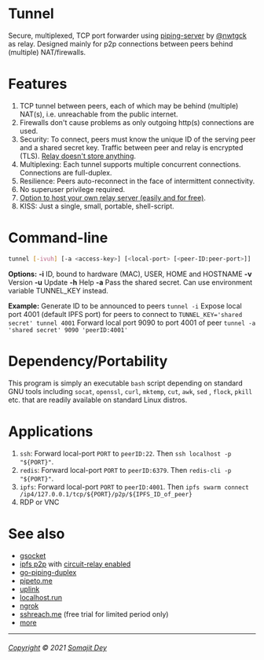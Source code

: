# Tunnel

Secure, multiplexed, TCP port forwarder using [piping-server](https://github.com/nwtgck/piping-server) by [@nwtgck](https://github.com/nwtgck) as relay. Designed mainly for p2p connections between peers behind (multiple) NAT/firewalls.

# Features

1. TCP tunnel between peers, each of which may be behind (multiple) NAT(s), i.e. unreachable from the public internet.
2. Firewalls don't cause problems as only outgoing http(s) connections are used.
3. Security: To connect, peers must know the unique ID of the serving peer and a shared secret key. Traffic between peer and relay is encrypted (TLS). [Relay doesn't store anything](https://github.com/nwtgck/piping-server#ideas).
4. Multiplexing: Each tunnel supports multiple concurrent connections. Connections are full-duplex.
5. Resilience: Peers auto-reconnect in the face of intermittent connectivity.
6. No superuser privilege required.
7. [Option to host your own relay server (easily and for free)](https://github.com/nwtgck/piping-server#self-host-on-free-services).
8. KISS: Just a single, small, portable, shell-script.

# Command-line

```bash
tunnel [-ivuh] [-a <access-key>] [<local-port> [<peer-ID:peer-port>]]
```

**Options:**
    **-i**  ID, bound to hardware (MAC), USER, HOME and HOSTNAME
    **-v**  Version
    **-u**  Update
    **-h**  Help
    **-a**  Pass the shared secret. Can use environment variable TUNNEL_KEY instead.

**Example:**
    Generate ID to be announced to peers
      `tunnel -i`
    Expose local port 4001 (default IPFS port) for peers to connect to
      `TUNNEL_KEY='shared secret' tunnel 4001`
    Forward local port 9090 to port 4001 of peer
      `tunnel -a 'shared secret' 9090 'peerID:4001'`

# Dependency/Portability

This program is simply an executable `bash` script depending on standard GNU tools including `socat`, `openssl`, `curl`, `mktemp`, `cut`, `awk`,  `sed` , `flock`, `pkill` etc. that are readily available on standard Linux distros.

# Applications

1. `ssh`: Forward local-port `PORT` to `peerID:22`. Then `ssh localhost -p "${PORT}"`.
2. `redis`: Forward local-port `PORT` to `peerID:6379`. Then `redis-cli -p "${PORT}"`.
3. `ipfs`: Forward local-port `PORT` to `peerID:4001`. Then `ipfs swarm connect /ip4/127.0.0.1/tcp/${PORT}/p2p/${IPFS_ID_of_peer}` 
4. RDP or VNC

# See also

- [gsocket](https://github.com/hackerschoice/gsocket)
- [ipfs p2p](https://github.com/ipfs/go-ipfs/blob/master/docs/experimental-features.md#ipfs-p2p) with [circuit-relay enabled](https://gist.github.com/SomajitDey/7c17998825bb105466ef2f9cefdc6d43)
- [go-piping-duplex](https://github.com/nwtgck/go-piping-duplex)
- [pipeto.me](https://pipeto.me)
- [uplink](https://getuplink.de)
- [localhost.run](https://localhost.run/)
- [ngrok](https://ngrok.io)
- [sshreach.me](https://sshreach.me) (free trial for limited period only)
- [more](https://gist.github.com/SomajitDey/efd8f449a349bcd918c120f37e67ac00)

------

###### [Copyright](https://github.com/SomajitDey/tunnel/blob/main/LICENSE) &copy; 2021 [Somajit Dey](https://github.com/SomajitDey)



